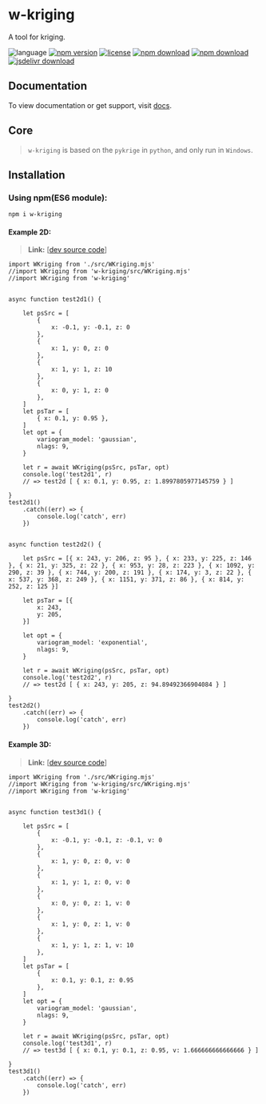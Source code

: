 # w-kriging
A tool for kriging.

![language](https://img.shields.io/badge/language-JavaScript-orange.svg) 
[![npm version](http://img.shields.io/npm/v/w-kriging.svg?style=flat)](https://npmjs.org/package/w-kriging) 
[![license](https://img.shields.io/npm/l/w-kriging.svg?style=flat)](https://npmjs.org/package/w-kriging) 
[![npm download](https://img.shields.io/npm/dt/w-kriging.svg)](https://npmjs.org/package/w-kriging) 
[![npm download](https://img.shields.io/npm/dm/w-kriging.svg)](https://npmjs.org/package/w-kriging) 
[![jsdelivr download](https://img.shields.io/jsdelivr/npm/hm/w-kriging.svg)](https://www.jsdelivr.com/package/npm/w-kriging)

## Documentation
To view documentation or get support, visit [docs](https://yuda-lyu.github.io/w-kriging/global.html).

## Core
> `w-kriging` is based on the `pykrige` in `python`, and only run in `Windows`.

## Installation
### Using npm(ES6 module):
```alias
npm i w-kriging
```

#### Example 2D:
> **Link:** [[dev source code](https://github.com/yuda-lyu/w-kriging/blob/master/g-2d.mjs)]
```alias
import WKriging from './src/WKriging.mjs'
//import WKriging from 'w-kriging/src/WKriging.mjs'
//import WKriging from 'w-kriging'


async function test2d1() {

    let psSrc = [
        {
            x: -0.1, y: -0.1, z: 0
        },
        {
            x: 1, y: 0, z: 0
        },
        {
            x: 1, y: 1, z: 10
        },
        {
            x: 0, y: 1, z: 0
        },
    ]
    let psTar = [
        { x: 0.1, y: 0.95 },
    ]
    let opt = {
        variogram_model: 'gaussian',
        nlags: 9,
    }

    let r = await WKriging(psSrc, psTar, opt)
    console.log('test2d1', r)
    // => test2d [ { x: 0.1, y: 0.95, z: 1.8997805977145759 } ]

}
test2d1()
    .catch((err) => {
        console.log('catch', err)
    })


async function test2d2() {

    let psSrc = [{ x: 243, y: 206, z: 95 }, { x: 233, y: 225, z: 146 }, { x: 21, y: 325, z: 22 }, { x: 953, y: 28, z: 223 }, { x: 1092, y: 290, z: 39 }, { x: 744, y: 200, z: 191 }, { x: 174, y: 3, z: 22 }, { x: 537, y: 368, z: 249 }, { x: 1151, y: 371, z: 86 }, { x: 814, y: 252, z: 125 }]

    let psTar = [{
        x: 243,
        y: 205,
    }]

    let opt = {
        variogram_model: 'exponential',
        nlags: 9,
    }

    let r = await WKriging(psSrc, psTar, opt)
    console.log('test2d2', r)
    // => test2d [ { x: 243, y: 205, z: 94.89492366904084 } ]

}
test2d2()
    .catch((err) => {
        console.log('catch', err)
    })
```

#### Example 3D:
> **Link:** [[dev source code](https://github.com/yuda-lyu/w-kriging/blob/master/g-3d.mjs)]
```alias
import WKriging from './src/WKriging.mjs'
//import WKriging from 'w-kriging/src/WKriging.mjs'
//import WKriging from 'w-kriging'


async function test3d1() {

    let psSrc = [
        {
            x: -0.1, y: -0.1, z: -0.1, v: 0
        },
        {
            x: 1, y: 0, z: 0, v: 0
        },
        {
            x: 1, y: 1, z: 0, v: 0
        },
        {
            x: 0, y: 0, z: 1, v: 0
        },
        {
            x: 1, y: 0, z: 1, v: 0
        },
        {
            x: 1, y: 1, z: 1, v: 10
        },
    ]
    let psTar = [
        {
            x: 0.1, y: 0.1, z: 0.95
        },
    ]
    let opt = {
        variogram_model: 'gaussian',
        nlags: 9,
    }

    let r = await WKriging(psSrc, psTar, opt)
    console.log('test3d1', r)
    // => test3d [ { x: 0.1, y: 0.1, z: 0.95, v: 1.666666666666666 } ]

}
test3d1()
    .catch((err) => {
        console.log('catch', err)
    })
```
